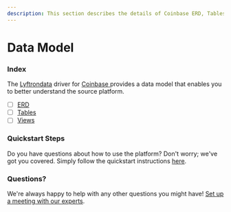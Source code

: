 ```yaml
---
description: This section describes the details of Coinbase ERD, Tables, and Views.
---
```


# Data Model

### Index

The  [Lyftrondata](https://www.lyftrondata.com/) driver for [Coinbase](https://www.lyftrondata.com/integration/coinbase/)[ ](https://www.lyftrondata.com/integration/coinbase/)provides a data model that enables you to better understand the source platform.

* [ ] [ERD](../../../commerce-analytics/coinbase/data-model/erd.md)
* [ ] [Tables](../../../commerce-analytics/coinbase/data-model/tables.md)
* [ ] [Views](../../../commerce-analytics/coinbase/data-model/views.md)

### Quickstart Steps

Do you have questions about how to use the platform? Don't worry; we've got you covered. Simply follow the quickstart instructions [here](../../../../quickstart-steps.md).

### Questions? <a href="#questions" id="questions"></a>

We're always happy to help with any other questions you might have! [Set up a meeting with our experts](https://www.lyftrondata.com/book-a-meeting/).

